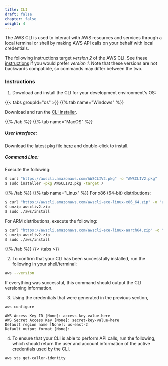 ```yaml
---
title: CLI
draft: false
chapter: false
weight: 4
---
```


The AWS CLI is used to interact with AWS resources and services through a local terminal or shell by making AWS API calls on your behalf with local credentials.

The following instructions target *version 2* of the AWS CLI. See these [instructions](https://docs.aws.amazon.com/cli/latest/userguide/install-cliv1.html) if you would prefer *version 1*. Note that these versions are not backwards compatible, so commands may differ between the two.

### Instructions 

1. Download and install the CLI for your development environment's OS:

{{< tabs groupId="os" >}}
{{% tab name="Windows" %}}

Download and run the [CLI installer](https://awscli.amazonaws.com/AWSCLIV2.msi).

{{% /tab %}}
{{% tab name="MacOS" %}}

##### User Interface:

Download the latest pkg file [here](https://awscli.amazonaws.com/AWSCLIV2.pkg) and double-click to
install.

##### Command Line:

Execute the following:

```sh
$ curl "https://awscli.amazonaws.com/AWSCLIV2.pkg" -o "AWSCLIV2.pkg"
$ sudo installer -pkg AWSCLIV2.pkg -target /
```

{{% /tab %}}
{{% tab name="Linux" %}}
For x86 (64-bit) distributions:
```sh
$ curl "https://awscli.amazonaws.com/awscli-exe-linux-x86_64.zip" -o "awscliv2.zip"
$ unzip awscliv2.zip
$ sudo ./aws/install
```

For ARM distributions, execute the following: 
```sh
$ curl "https://awscli.amazonaws.com/awscli-exe-linux-aarch64.zip" -o "awscliv2.zip"
$ unzip awscliv2.zip
$ sudo ./aws/install
```
{{% /tab %}}
{{< /tabs >}}

2. To confirm that your CLI has been successfully installed, run the following in your shell/terminal:
```sh
aws --version
```
If everything was successful, this command should output the CLI versioning information. 

3. Using the credentials that were generated in the previous section, 

```sh
aws configure
```
```
AWS Access Key ID [None]: access-key-value-here
AWS Secret Access Key [None]: secret-key-value-here
Default region name [None]: us-east-2
Default output format [None]:
```

4. To ensure that your CLI is able to perform API calls, run the following, which should return the user and account information of the active credentials used by the CLI.
```sh
aws sts get-caller-identity
```

